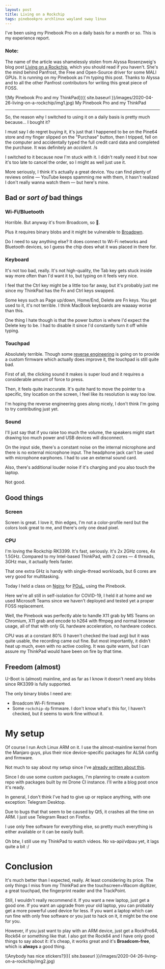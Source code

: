 ```yaml
---
layout: post
title: Living on a Rockchip
tags: pinebookpro archlinux wayland sway linux 
---
```


I've been using my Pinebook Pro on a daily basis for a month or so. This is my experience report.

<!--more-->

### Note:

The name of the article was shamelessly stolen from Alyssa Rosenzweig's blog post [Living on a Rockchip](https://rosenzweig.io/blog/living-on-a-rockchip.html), which you should read if you haven't. She's the mind behind Panfrost, the Free and Open-Source driver for some MALI GPUs. It is running on my Pinebook as I'm typing this post. Thanks to Alyssa and to all the other Panfrost contributors for writing this great piece of FOSS.

![My Pinebook Pro and my ThinkPad]({{ site.baseurl }}/images/2020-04-26-living-on-a-rockchip/img1.jpg)
My Pinebook Pro and my ThinkPad

----

So, the reason why I switched to using it on a daily basis is pretty much because... I bought it?

I must say I do regret buying it, it's just that I happened to be on the Pine64 store and my finger slipped on the "Purchase" button, then I tripped, fell on the computer and accidentally typed the full credit card data and completed the purchase. It was definitely an *accident*. /s

I switched to it because now I'm stuck with it. I didn't really need it but now it's too late to cancel the order, so I might as well just use it.

More seriously, I think it's actually a great device. You can find plenty of reviews online — YouTube keeps spamming me with them, it hasn't realized I don't really wanna watch them — but here's mine.


## Bad or *sort of* bad things
### Wi-Fi/Bluetooth

Horrible. But anyway it's from Broadcom, so 🤷.

Plus it requires binary blobs and it might be vulnerable to [Broadpwn](https://blog.exodusintel.com/2017/07/26/broadpwn/).

Do I need to say anything else? It does connect to Wi-Fi networks and Bluetooth devices, so I guess the chip does what it was placed in there for.

### Keyboard

It's not too bad, really. It's not high-quality, the Tab key gets stuck inside way more often than I'd want it to, but typing on it feels very nice.

I feel that the Ctrl key might be a little too far away, but it's probably just me since my ThinkPad has the Fn and Ctrl keys swapped.

Some keys such as Page up/down, Home/End, Delete are Fn keys. You get used to it, it's not terrible. I think MacBook keyboards are waaaay worse than this.

One thing I hate though is that the power button is where I'd expect the Delete key to be. I had to disable it since I'd constantly turn it off while typing.

### Touchpad

Absolutely terrible. Though some [reverse engineering](https://github.com/jackhumbert/pinebook-pro-keyboard-updater#revised-firmware) is going on to provide a custom firmware which actually does improve it, the touchpad is still quite bad.

First of all, the clicking sound it makes is super loud and it requires a considerable amount of force to press.

Then, it feels quite inaccurate. It's quite hard to move the pointer to a specific, tiny location on the screen, I feel like its resolution is way too low.

I'm hoping the reverse engineering goes along nicely, I don't think I'm going to try contributing just yet.

### Sound

I'll just say that if you raise too much the volume, the speakers might start drawing too much power and USB devices will disconnect.

On the input side, there's a constant noise on the internal microphone and there is no external microphone input. The headphone jack can't be used with microphone earphones. I had to use an external sound card.

Also, there's additional louder noise if it's charging and you also touch the laptop.

Not good.

## Good things
### Screen

Screen is great. I love it, thin edges, I'm not a color-profile nerd but the colors look great to me, and there's only one dead pixel.

### CPU

I'm loving the Rockchip RK3399. It's fast, seriously. It's 2x 2GHz cores, 4x 1.5GHz. Compared to my Intel-based ThinkPad, with 2 cores — 4 threads,  3GHz max, it actually feels faster.

That one extra GHz is handy with single-thread workloads, but 6 cores are very good for multitasking.

Today I held a class on [Nginx](https://slides.poul.org/2020/linux/Nginx/) for [POuL](https://poul.org), using the Pinebook.

Here we're all still in self-isolation for COVID-19, I held it at home and we used Microsoft Teams since we haven't deployed and tested yet a proper FOSS replacement.

Well, the Pinebook was perfectly able to handle X11 grab by MS Teams on Chromium, X11 grab and encode to h264 with ffmpeg and normal browser usage, all of that with only GL hardware acceleration, no hardware codecs.

CPU was at a constant 80% (I haven't checked the load avg) but it was quite usable, the recording came out fine. But most importantly, it didn't heat up much, even with no active cooling. It was quite warm, but I can assure my ThinkPad would have been on fire by that time.


## Freedom (almost)

U-Boot is (almost) mainline, and as far as I know it doesn't need any blobs since RK3399 is fully supported.

The only binary blobs I need are:

- Broadcom Wi-Fi firmware
- Some `rockchip-dp` firmware. I don't know what's this for, I haven't checked, but it seems to work fine without it.

# My setup

Of course I run Arch Linux ARM on it. I use the almost-mainline kernel from the Manjaro guys, plus their nice device-specific packages for ALSA config and firmware.

Not much to say about my setup since I've [already written about this](https://blog.depau.eu/2020/01/06/why-i-use-arch/).

Since I do use some custom packages, I'm planning to create a custom repo with packages built by mi Drone CI instance. I'll write a blog post once it's ready.

In general, I don't think I've had to give up or replace anything, with one exception: Telegram Desktop.

Due to bugs that that seem to be caused by Qt5, it crashes all the time on ARM. I just use Telegram React on Firefox.

I use only free software for everything else, so pretty much everything is either available or it can be easily built.

Oh btw, I still use my ThinkPad to watch videos. No va-api/vdpau yet, it lags quite a bit :/

# Conclusion

It's much better than I expected, really. At least considering its price. The only things I miss from my ThinkPad are the touchscreen+Wacom digitizer, a great touchpad, the fingerprint reader and the TrackPoint.

Still, I wouldn't really recommend it. If you want a new laptop, just get a good one. If you want an upgrade from your old laptop, you can probably get a more powerful used device for less. If you want a laptop which can run fine with only free software or you just to hack on it, it might be the one for you.

However, if you just want to play with an ARM device, just get a RockPro64, Rock64 or something like that. I also got the Rock64 and I have only good things to say about it: it's cheap, it works great and it's **Broadcom-free**, which is **always** a good thing.

![Anybody has nice stickers?]({{ site.baseurl }}/images/2020-04-26-living-on-a-rockchip/img2.jpg)
